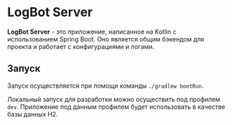 # LogBot Server

**LogBot Server** - это приложение, написанное на Kotlin с использованием Spring Boot. Оно является общим бэкендом для
проекта и работает с конфигурациями и логами.

## Запуск

Запуск осуществляется при помощи команды `./gradlew bootRun`.

Локальный запуск для разработки можно осуществить под профилем `dev`. Приложение под данным профилем будет использовать
в качестве базы данных H2.